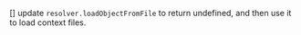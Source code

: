 [] update `resolver.loadObjectFromFile` to return undefined, and then use it to load context files.

